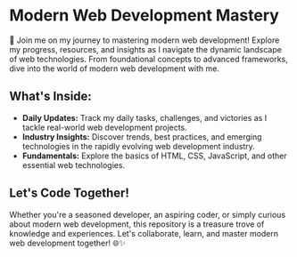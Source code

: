 # Modern Web Development Mastery

🚀 Join me on my journey to mastering modern web development! Explore my progress, resources, and insights as I navigate the dynamic landscape of web technologies. From foundational concepts to advanced frameworks, dive into the world of modern web development with me.

## What's Inside:

- **Daily Updates:** Track my daily tasks, challenges, and victories as I tackle real-world web development projects.
- **Industry Insights:** Discover trends, best practices, and emerging technologies in the rapidly evolving web development industry.
- **Fundamentals:** Explore the basics of HTML, CSS, JavaScript, and other essential web technologies.

## Let's Code Together!

Whether you're a seasoned developer, an aspiring coder, or simply curious about modern web development, this repository is a treasure trove of knowledge and experiences. Let's collaborate, learn, and master modern web development together! 🌐✨
